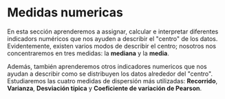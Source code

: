 # Medidas numericas

En esta sección aprenderemos a assignar, calcular e interpretar diferentes indicadors numéricos que nos ayuden a describir el "centro" de los datos. Evidentemente, existen varios modos de describir el centro; nosotros nos concentraremos en tres medidas: la __mediana__ y la __media__.

Además, también aprenderemos otros indicadores numericos que nos ayudan a describir como se distribuyen los datos alrededor del "centro". Estudiaremos las cuatro medidas de dispersión  más utilizadas: __Recorrido__, __Varianza__, __Desviación  típica__ y __Coeficiente de variación de Pearson__.